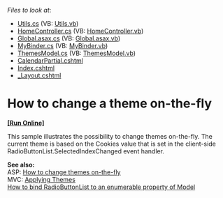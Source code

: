 <!-- default file list -->
*Files to look at*:

* [Utils.cs](./CS/MvcApp_Theme/Code/Utils.cs) (VB: [Utils.vb](./VB/MvcApp_Theme/Code/Utils.vb))
* [HomeController.cs](./CS/MvcApp_Theme/Controllers/HomeController.cs) (VB: [HomeController.vb](./VB/MvcApp_Theme/Controllers/HomeController.vb))
* [Global.asax.cs](./CS/MvcApp_Theme/Global.asax.cs) (VB: [Global.asax.vb](./VB/MvcApp_Theme/Global.asax.vb))
* [MyBinder.cs](./CS/MvcApp_Theme/Models/MyBinder.cs) (VB: [MyBinder.vb](./VB/MvcApp_Theme/Models/MyBinder.vb))
* [ThemesModel.cs](./CS/MvcApp_Theme/Models/ThemesModel.cs) (VB: [ThemesModel.vb](./VB/MvcApp_Theme/Models/ThemesModel.vb))
* [CalendarPartial.cshtml](./CS/MvcApp_Theme/Views/Home/CalendarPartial.cshtml)
* [Index.cshtml](./CS/MvcApp_Theme/Views/Home/Index.cshtml)
* [_Layout.cshtml](./CS/MvcApp_Theme/Views/Shared/_Layout.cshtml)
<!-- default file list end -->
# How to change a theme on-the-fly
<!-- run online -->
**[[Run Online]](https://codecentral.devexpress.com/e3825/)**
<!-- run online end -->


<p>This sample illustrates the possibility to change themes on-the-fly. The current theme is based on the Cookies value that is set in the client-side RadioButtonList.SelectedIndexChanged event handler. </p><p><strong>See also:</strong><br />
ASP: <a href="https://www.devexpress.com/Support/Center/p/E1342">How to change themes on-the-fly</a><br />
MVC: <a href="http://documentation.devexpress.com/#AspNet/CustomDocument9143"><u>Applying Themes</u></a><br />
<a href="https://www.devexpress.com/Support/Center/p/E2871">How to bind RadioButtonList to an enumerable property of Model</a></p>

<br/>


